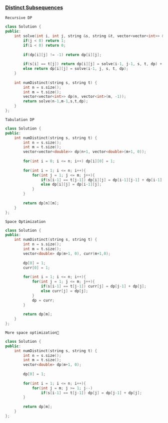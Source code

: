 ### [Distinct Subsequences](https://leetcode.com/problems/distinct-subsequences/)

```Recursive DP```

```cpp
class Solution {
public:
    int solve(int i, int j, string &s, string &t, vector<vector<int>> &dp){
        if(j < 0) return 1;
        if(i < 0) return 0;
        
        if(dp[i][j] != -1) return dp[i][j];
        
        if(s[i] == t[j]) return dp[i][j] = solve(i-1, j-1, s, t, dp) + solve(i-1, j, s, t, dp);
        else return dp[i][j] = solve(i-1, j, s, t, dp);
    }
    
    int numDistinct(string s, string t) {
        int n = s.size();
        int m = t.size();
        vector<vector<int>> dp(n, vector<int>(m, -1));
        return solve(n-1,m-1,s,t,dp);
    }
};
```

```Tabulation DP```

```cpp
class Solution {
public:
    int numDistinct(string s, string t) {
        int n = s.size();
        int m = t.size();
        vector<vector<double>> dp(n+1, vector<double>(m+1, 0));
        
        for(int i = 0; i <= n; i++) dp[i][0] = 1;
        
        for(int i = 1; i <= n; i++){
            for(int j = 1; j <= m; j++){
                if(s[i-1] == t[j-1]) dp[i][j] = dp[i-1][j-1] + dp[i-1][j];
                else dp[i][j] = dp[i-1][j];
            }
        }
        
        return dp[n][m];
    }
};
```

```Space Optimization```

```cpp
class Solution {
public:
    int numDistinct(string s, string t) {
        int n = s.size();
        int m = t.size();
        vector<double> dp(m+1, 0), curr(m+1,0);
        
        dp[0] = 1;
        curr[0] = 1;
        
        for(int i = 1; i <= n; i++){
            for(int j = 1; j <= m; j++){
                if(s[i-1] == t[j-1]) curr[j] = dp[j-1] + dp[j];
                else curr[j] = dp[j];
            }
            dp = curr;
        }
        
        return dp[m];
    }
};
```

```More space optimization🫡```

```cpp
class Solution {
public:
    int numDistinct(string s, string t) {
        int n = s.size();
        int m = t.size();
        vector<double> dp(m+1, 0);
        
        dp[0] = 1;
        
        for(int i = 1; i <= n; i++){
            for(int j = m; j >= 1; j--)
                if(s[i-1] == t[j-1]) dp[j] = dp[j-1] + dp[j];
        }
        
        return dp[m];
    }
};
```